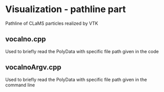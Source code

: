 <h1>Visualization - pathline part</h1>
<p>Pathline of CLaMS particles realized by VTK</p>

<h2>vocalno.cpp</h2>
<p>Used to briefly read the PolyData with specific file path given in the code</p>

<h2>vocalnoArgv.cpp</h2>
<p>Used to briefly read the PolyData with specific file path given in the command line</p>
